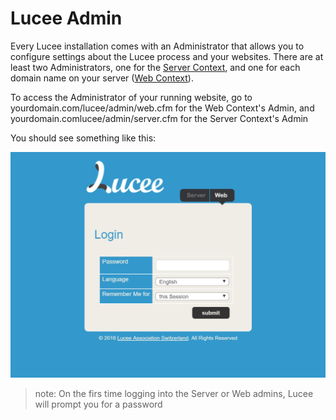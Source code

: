 # Lucee Admin

Every Lucee installation comes with an Administrator that allows you to configure settings about the Lucee process and your websites. There are at least two Administrators, one for the [Server Context](/lucee/content/lucee_context.html), and one for each domain name on your server ([Web Context](/lucee/content/lucee_context.html)). 

To access the Administrator of your running website, go to yourdomain.com/lucee/admin/web.cfm for the Web Context's Admin, and yourdomain.comlucee/admin/server.cfm for the Server Context's Admin

You should see something like this:

![](admin.jpg)

>note: On the firs time logging into the Server or Web admins, Lucee will prompt you for a password
